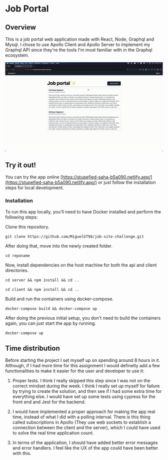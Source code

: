 # Job Portal

## Overview

This is a job portal web application made with React, Node, Graphql and Mysql. I chose to use Apollo Client and Apollo Server to implement my Graphql API since they're the tools I'm most familiar with in the Graphql ecosystem.

![Demo of the app](./demo.gif)

## Try it out!

You can try the app online [https://stupefied-saha-b5a090.netlify.app/](https://stupefied-saha-b5a090.netlify.app/) or just follow the installation steps for local development.

### Installation

To run this app locally, you'll need to have Docker installed and perform the following steps:

Clone this repository.

```
git clone https://github.com/MiguelGT98/job-site-challenge.git
```

After doing that, move into the newly created folder.

```
cd reponame
```

Now, install dependencies on the host machine for both the api and client directories.

```
cd server && npm install && cd ..
```

```
cd client && npm install && cd ..
```

Build and run the containers using docker-compose.

```
docker-compose build && docker-compose up
```

After doing the previous initial setup, you don't need to build the containers again, you can just start the app by running.

```
docker-compose up
```

## Time distribution

Before starting the project I set myself up on spending around 8 hours in it. Although, if I had more time for this assignment I would definetly add a few functionalities to make it easier for the user and developer to use it:

1. Proper tests. I think I really skipped this step since I was not on the correct mindset during the week. I think I really set up myself for failure by trying to create the solution, and then see if I had some extra time for everything else. I would have set up some tests using cypress for the front end and Jest for the backend.

2. I would have implemented a proper approach for making the app real time, instead of what I did with a polling interval. There is this thing called subscriptions in Apollo (They use web sockets to establish a connection between the client and the server), which I could have used to solve the real time application count.

3. In terms of the application, I should have added better error messages and error handlers. I feel like the UX of the app could have been better with this.
